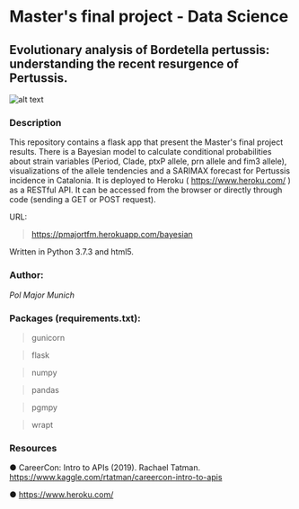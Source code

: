 # Master's final project - Data Science

## Evolutionary analysis of Bordetella pertussis: understanding the recent resurgence of Pertussis.
![alt text](https://github.com/polmajor/bayesian_api_tfm/blob/master/pertussis.jpg)

### Description
This repository contains a flask app that present the Master's final project results. There is a Bayesian model to calculate conditional probabilities about strain variables (Period, Clade, ptxP allele, prn allele and fim3 allele), visualizations of the allele tendencies and a SARIMAX forecast for Pertussis incidence in Catalonia. It is deployed to Heroku ( https://www.heroku.com/ ) as a RESTful API. It can be accessed from the browser or directly through code (sending a GET or POST request).

URL:
> https://pmajortfm.herokuapp.com/bayesian

Written in Python 3.7.3 and html5.

### Author:
*Pol Major Munich*

### Packages (requirements.txt):

> gunicorn

> flask

> numpy

> pandas

> pgmpy

> wrapt



### Resources

● CareerCon: Intro to APIs (2019). Rachael Tatman. https://www.kaggle.com/rtatman/careercon-intro-to-apis

● https://www.heroku.com/

